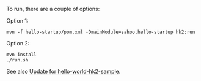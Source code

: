 To run, there are a couple of options:

Option 1:

    mvn -f hello-startup/pom.xml -DmainModule=sahoo.hello-startup hk2:run

Option 2:

    mvn install
    ./run.sh

See also [Update for hello-world-hk2-sample](http://avalez.blogspot.com/2012/02/my-expireience-with-hk2.html).


